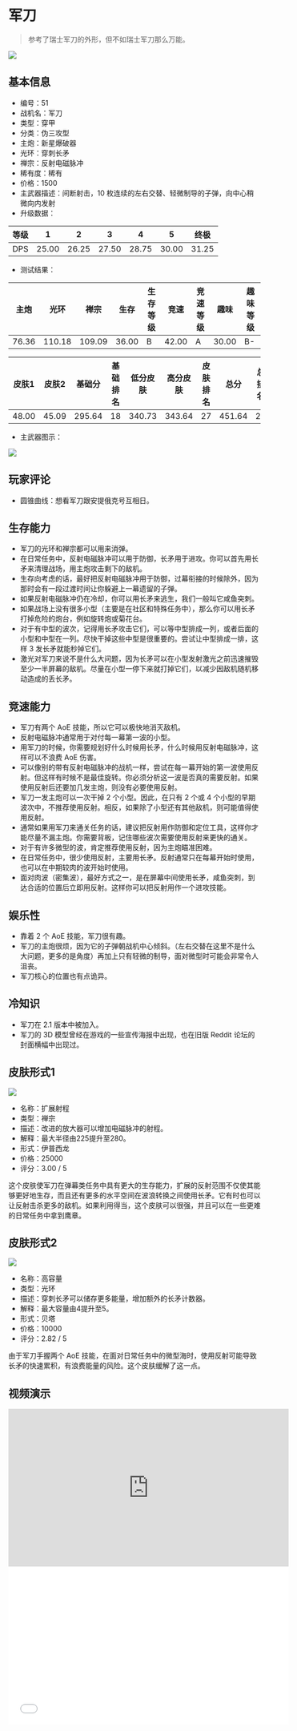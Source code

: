 # 军刀

> 参考了瑞士军刀的外形，但不如瑞士军刀那么万能。

<img src="/ships/ship_51.png" style={{zoom:1}}/>

## 基本信息

- 编号：51
- 战机名：军刀
- 类型：穿甲
- 分类：伪三攻型
- 主炮：新星爆破器
- 光环：穿刺长矛
- 禅宗：反射电磁脉冲
- 稀有度：稀有
- 价格：1500
- 主武器描述：间断射击，10 枚连续的左右交替、轻微制导的子弹，向中心稍微向内发射
- 升级数据：

| 等级 | 1 | 2 | 3 | 4 | 5 | 终极 |
|--|--|--|--|--|--|--|
| DPS | 25.00 | 26.25 | 27.50 | 28.75 | 30.00 | 31.25 |

- 测试结果：

| 主炮 | 光环 | 禅宗 | 生存 | 生存等级 | 竞速 | 竞速等级 | 趣味 | 趣味等级 |
|--|--|--|--|--|--|--|--|--|
| 76.36 | 110.18 | 109.09 | 36.00 | B | 42.00 | A | 30.00 | B- |

| 皮肤1 | 皮肤2 | 基础分 | 基础排名 | 低分皮肤 | 高分皮肤 | 皮肤排名 | 总分 | 总排名 |
|--|--|--|--|--|--|--|--|--|
| 48.00 | 45.09 | 295.64 | 18 | 340.73 | 343.64 | 27 | 451.64 | 26 |

- 主武器图示：

<img src="/illustration/main_51.gif" style={{zoom:1}}/>

## 玩家评论

- 圆锥曲线：想看军刀跟安提俄克号互相日。

## 生存能力

- 军刀的光环和禅宗都可以用来消弹。
- 在日常任务中，反射电磁脉冲可以用于防御，长矛用于进攻。你可以首先用长矛来清理战场，用主炮攻击剩下的敌机。
- 生存向考虑的话，最好把反射电磁脉冲用于防御，过幕衔接的时候除外，因为那时会有一段过渡时间让你躲避上一幕遗留的子弹。
- 如果反射电磁脉冲仍在冷却，你可以用长矛来逃生，我们一般叫它咸鱼突刺。
- 如果战场上没有很多小型（主要是在社区和特殊任务中），那么你可以用长矛打掉危险的炮台，例如旋转炮或菊花台。
- 对于有中型的波次，记得用长矛攻击它们，可以等中型排成一列，或者后面的小型和中型在一列。尽快干掉这些中型是很重要的。尝试让中型排成一排，这样 3 发长矛就能秒掉它们。
- 激光对军刀来说不是什么大问题，因为长矛可以在小型发射激光之前迅速摧毁至少一半屏幕的敌机。尽量在小型一停下来就打掉它们，以减少因敌机随机移动造成的丢长矛。

## 竞速能力

- 军刀有两个 AoE 技能，所以它可以极快地消灭敌机。
- 反射电磁脉冲通常用于对付每一幕第一波的小型。
- 用军刀的时候，你需要规划好什么时候用长矛，什么时候用反射电磁脉冲，这样可以不浪费 AoE 伤害。
- 可以像别的带有反射电磁脉冲的战机一样，尝试在每一幕开始的第一波使用反射。但这样有时候不是最佳旋转。你必须分析这一波是否真的需要反射。如果使用反射后还要加几发主炮，则没有必要使用反射。
- 军刀一发主炮可以一次干掉 2 个小型。因此，在只有 2 个或 4 个小型的早期波次中，不推荐使用反射。相反，如果除了小型还有其他敌机，则可能值得使用反射。
- 通常如果用军刀来通关任务的话，建议把反射用作防御和定位工具，这样你才能尽量不漏主炮。你需要背板，记住哪些波次需要使用反射来更快的通关。
- 对于有许多微型的波，肯定推荐使用反射，因为主炮瞄准困难。
- 在日常任务中，很少使用反射，主要用长矛。反射通常只在每幕开始时使用，也可以在中期较肉的波开始时使用。
- 面对肉波（密集波），最好方式之一，是在屏幕中间使用长矛，咸鱼突刺，到达合适的位置后立即用反射。这样你可以把反射用作一个进攻技能。

## 娱乐性

- 靠着 2 个 AoE 技能，军刀很有趣。
- 军刀的主炮很烦，因为它的子弹朝战机中心倾斜。（左右交替在这里不是什么大问题，更多的是角度）再加上只有轻微的制导，面对微型时可能会非常令人沮丧。
- 军刀核心的位置也有点诡异。

## 冷知识

- 军刀在 2.1 版本中被加入。
- 军刀的 3D 模型曾经在游戏的一些宣传海报中出现，也在旧版 Reddit 论坛的封面横幅中出现过。

## 皮肤形式1

<img src="/ships/ship_51_apex_1.png" style={{zoom:1}}/>

- 名称：扩展射程
- 类型：禅宗
- 描述：改进的放大器可以增加电磁脉冲的射程。
- 解释：最大半径由225提升至280。
- 形式：伊普西龙
- 价格：25000
- 评分：3.00 / 5

这个皮肤使军刀在弹幕类任务中具有更大的生存能力，扩展的反射范围不仅使其能够更好地生存，而且还有更多的水平空间在波浪转换之间使用长矛。它有时也可以让反射击杀更多的敌机。如果利用得当，这个皮肤可以很强，并且可以在一些更难的日常任务中拿到鹰章。

## 皮肤形式2

<img src="/ships/ship_51_apex_2.png" style={{zoom:1}}/>

- 名称：高容量
- 类型：光环
- 描述：穿刺长矛可以储存更多能量，增加额外的长矛计数器。
- 解释：最大容量由4提升至5。
- 形式：贝塔
- 价格：10000
- 评分：2.82 / 5

由于军刀手握两个 AoE 技能，在面对日常任务中的微型海时，使用反射可能导致长矛的快速累积，有浪费能量的风险。这个皮肤缓解了这一点。

## 视频演示

<iframe width="560" height="315" src="https://www.youtube.com/embed/Yj0e8zBGAUQ?si=eHDYp3KwzDFeQ9If" title="YouTube video player" frameborder="0" allow="accelerometer; autoplay; clipboard-write; encrypted-media; gyroscope; picture-in-picture; web-share" referrerpolicy="strict-origin-when-cross-origin" allowfullscreen></iframe>

<br/>

<iframe width="560" height="315" src="//player.bilibili.com/player.html?aid=997060897&bvid=BV1Ts4y1v79K&cid=1157700833&p=1&autoplay=false" scrolling="no" border="0" frameborder="no" allow="accelerometer; autoplay; clipboard-write; encrypted-media; gyroscope; picture-in-picture; web-share" framespacing="0" allowfullscreen="true"> </iframe>